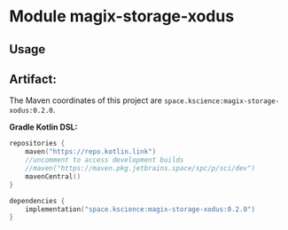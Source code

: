 # Module magix-storage-xodus



## Usage

## Artifact:

The Maven coordinates of this project are `space.kscience:magix-storage-xodus:0.2.0`.

**Gradle Kotlin DSL:**
```kotlin
repositories {
    maven("https://repo.kotlin.link")
    //uncomment to access development builds
    //maven("https://maven.pkg.jetbrains.space/spc/p/sci/dev")
    mavenCentral()
}

dependencies {
    implementation("space.kscience:magix-storage-xodus:0.2.0")
}
```

